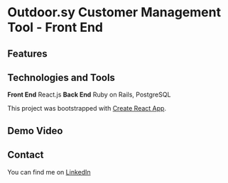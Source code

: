 # Outdoor.sy Customer Management Tool - Front End

## Features

## Technologies and Tools
**Front End** React.js
**Back End** Ruby on Rails, PostgreSQL

This project was bootstrapped with [Create React App](https://github.com/facebook/create-react-app).
## Demo Video

## Contact
You can find me on [LinkedIn](https://www.linkedin.com/in/jagrenier/)


